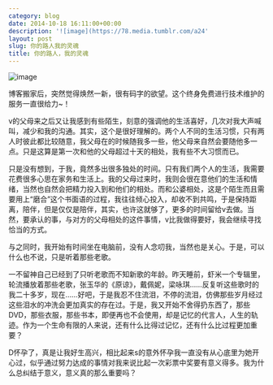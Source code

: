 ```yaml
---
category: blog
date: 2014-10-18 16:11:00+00:00
description: '![image](https://78.media.tumblr.com/a24'
layout: post
slug: 你的路人我的灵魂
title: 你的路人，我的灵魂
---
```


![image](https://78.media.tumblr.com/a242b8194e623044720c993bc96fd622/tumblr_inline_ndndgwqlFQ1t38cxe.jpg)





博客搬家后，突然觉得焕然一新，很有码字的欲望。这个终身免费进行技术维护的服务一直很给力~！




v的父母来之后又让我感到有些陌生，刻意的强调他的生活喜好，几次对我大声喊叫，减少和我的沟通。其实，这个是很好理解的。两个人不同的生活习惯，只有两人时彼此都比较随意，我父母在的时候随我多一些，他父母来自然会要随他多一点。只是这算是第一次和他的父母超过十天的相处，我有些不大习惯而已。




只是没有想到，于我，竟然多出很多独处的时间。只有我们两个人的生活，我需要花费很多心思在家务和生活上。我的父母过来时，我则会很在意他们的生活和情绪，当然也自然会把精力投入到和他们的相处。而和公婆相处，这是个陌生而且需要用上“磨合”这个书面语的过程，我往往倾心投入，却收不到共鸣，于是保持距离，陪伴，但是仅仅是陪伴，其实，也许这就够了，更多的时间留给v去做。当然，要承认的事，与对方的父母相处的这件事情，v比我做得要好，我会继续寻找恰当的方式。




与之同时，我开始有时间坐在电脑前，没有人念叨我，当然也是关心。于是，可以什么也不说，只是听着那些老歌。




一不留神自己已经到了只听老歌而不知新歌的年龄。昨天睡前，虾米一个专辑里，轮流播放着那些老歌，张玉华的《原谅》，戴佩妮，梁咏琪……反复听这些歌时的我二十多岁，现在……好吧，于是我忍不住流泪，不停的流泪，仿佛那些岁月经过这些泪水的冲洗会更加真实的存在过。于是，我又开始不舍得扔东西了，那些DVD，那些衣服，那些书本，即便再也不会使用，却是记忆的代言人，人生的轨迹。作为一个生命有限的人来说，还有什么比得过记忆，还有什么比过程更加重要？




D怀孕了，真是让我好生高兴，相比起来s的意外怀孕我一直没有从心底里为她开心过，似乎通过努力达成的事情对我来说比起一次彩票中奖要有意义得多。我为什么总纠结于意义，意义真的那么重要吗？
















